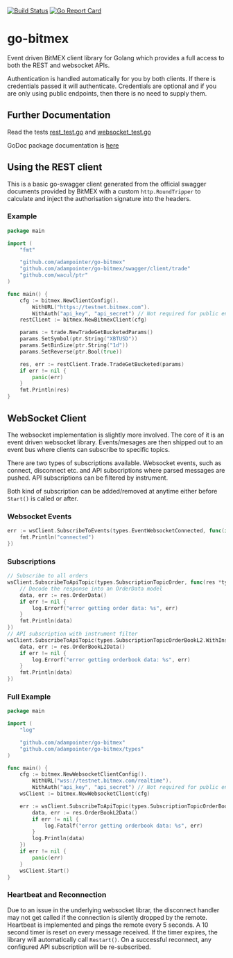[![Build Status](https://travis-ci.com/adampointer/go-bitmex.svg?branch=master)](https://travis-ci.com/adampointer/go-bitmex)  [![Go Report Card](https://goreportcard.com/badge/github.com/adampointer/go-bitmex)](https://goreportcard.com/report/github.com/adampointer/go-bitmex) 

# go-bitmex

Event driven BitMEX client library for Golang which provides a full access to both the REST and websocket APIs.

Authentication is handled automatically for you by both clients. If there is credentials passed it will authenticate.
Credentials are optional and if you are only using public endpoints, then there is no need to supply them.

## Further Documentation

Read the tests [rest_test.go](https://github.com/adampointer/go-bitmex/blob/master/rest_test.go) and [websocket_test.go](https://github.com/adampointer/go-bitmex/blob/master/websocket_test.go)

GoDoc package documentation is [here](https://godoc.org/github.com/adampointer/go-bitmex)

## Using the REST client

This is a basic go-swagger client generated from the official swagger documents provided by BitMEX with a custom
`http.RoundTripper` to calculate and inject the authorisation signature into the headers.

### Example

```go
package main

import (
    "fmt"

    "github.com/adampointer/go-bitmex"
    "github.com/adampointer/go-bitmex/swagger/client/trade"
	"github.com/wacul/ptr"
)

func main() {
    cfg := bitmex.NewClientConfig().
        WithURL("https://testnet.bitmex.com").
        WithAuth("api_key", "api_secret") // Not required for public endpoints
    restClient := bitmex.NewBitmexClient(cfg)

    params := trade.NewTradeGetBucketedParams()
    params.SetSymbol(ptr.String("XBTUSD"))
    params.SetBinSize(ptr.String("1d"))
    params.SetReverse(ptr.Bool(true))

    res, err := restClient.Trade.TradeGetBucketed(params)
    if err != nil {
        panic(err)
    }
    fmt.Println(res)
}
```

## WebSocket Client

The websocket implementation is slightly more involved. The core of it is an event driven websocket library. Events/mesages 
are then shipped out to an event bus where clients can subscribe to specific topics. 

There are two types of subscriptions available. Websocket events, such as connect, disconnect etc. and API subscriptions
where parsed messages are pushed. API subscriptions can be filtered by instrument.

Both kind of subscription can be added/removed at anytime either before `Start()` is called or after.

### Websocket Events

```go
err := wsClient.SubscribeToEvents(types.EventWebsocketConnected, func(interface{}) {
    fmt.Println("connected")
})
```

### Subscriptions

```go
// Subscribe to all orders
wsClient.SubscribeToApiTopic(types.SubscriptionTopicOrder, func(res *types.SubscriptionResponse) {
    // Decode the response into an OrderData model
    data, err := res.OrderData()
	if err != nil {
		log.Errorf("error getting order data: %s", err)
	}
    fmt.Println(data)
})
// API subscription with instrument filter
wsClient.SubscribeToApiTopic(types.SubscriptionTopicOrderBookL2.WithInstrument("XRPZ19"), func(res *types.SubscriptionResponse) {
    data, err := res.OrderBookL2Data()
    if err != nil {
        log.Errorf("error getting orderbook data: %s", err)
    }
    fmt.Println(data)
})
```

### Full Example

```go
package main

import (
    "log"

    "github.com/adampointer/go-bitmex"
    "github.com/adampointer/go-bitmex/types"
)

func main() {
    cfg := bitmex.NewWebsocketClientConfig().
        WithURL("wss://testnet.bitmex.com/realtime").
        WithAuth("api_key", "api_secret") // Not required for public endpoints
    wsClient := bitmex.NewWebsocketClient(cfg)

    err := wsClient.SubscribeToApiTopic(types.SubscriptionTopicOrderBookL2.WithInstrument("XRPZ19"), func(res *types.SubscriptionResponse) {
        data, err := res.OrderBookL2Data()
        if err != nil {
            log.Fatalf("error getting orderbook data: %s", err)
        }
        log.Println(data)
    })
    if err != nil {
        panic(err)
    }
    wsClient.Start()
}
```

### Heartbeat and Reconnection

Due to an issue in the underlying websocket librar, the disconnect handler may not get called if the connection is silently
dropped by the remote. Heartbeat is implemented and pings the remote every 5 seconds. A 10 second timer is reset on every message 
received. If the timer expires, the library will automatically call `Restart()`. On a successful reconnect, any configured
API subscription will be re-subscribed.
